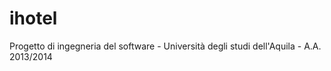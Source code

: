 ihotel
======

Progetto di ingegneria del software - Università degli studi dell'Aquila - A.A. 2013/2014
